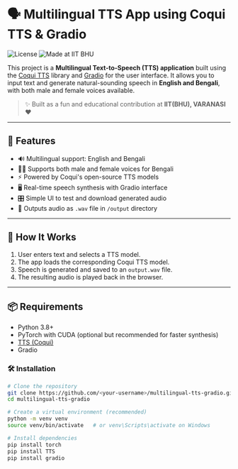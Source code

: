# 🗣️ Multilingual TTS App using Coqui TTS & Gradio

![License](https://img.shields.io/badge/license-MIT-green)
![Made at IIT BHU](https://img.shields.io/badge/made%20at-IIT(BHU)%20VARANASI-blue)

This project is a **Multilingual Text-to-Speech (TTS) application** built using the [Coqui TTS](https://github.com/coqui-ai/TTS) library and [Gradio](https://gradio.app/) for the user interface. It allows you to input text and generate natural-sounding speech in **English and Bengali**, with both male and female voices available.

> ✨ Built as a fun and educational contribution at **IIT(BHU), VARANASI** ❤️

---

## 🚀 Features

- 🔊 Multilingual support: English and Bengali
- 👦👧 Supports both male and female voices for Bengali
- ⚡ Powered by Coqui's open-source TTS models
- 🖥️ Real-time speech synthesis with Gradio interface
- 🎛️ Simple UI to test and download generated audio
- 💾 Outputs audio as `.wav` file in `/output` directory

---

## 🧠 How It Works

1. User enters text and selects a TTS model.
2. The app loads the corresponding Coqui TTS model.
3. Speech is generated and saved to an `output.wav` file.
4. The resulting audio is played back in the browser.

---

## 📦 Requirements

- Python 3.8+
- PyTorch with CUDA (optional but recommended for faster synthesis)
- [TTS (Coqui)](https://pypi.org/project/TTS/)
- Gradio

### 🛠️ Installation

```bash
# Clone the repository
git clone https://github.com/<your-username>/multilingual-tts-gradio.git
cd multilingual-tts-gradio

# Create a virtual environment (recommended)
python -m venv venv
source venv/bin/activate   # or venv\Scripts\activate on Windows

# Install dependencies
pip install torch
pip install TTS
pip install gradio
